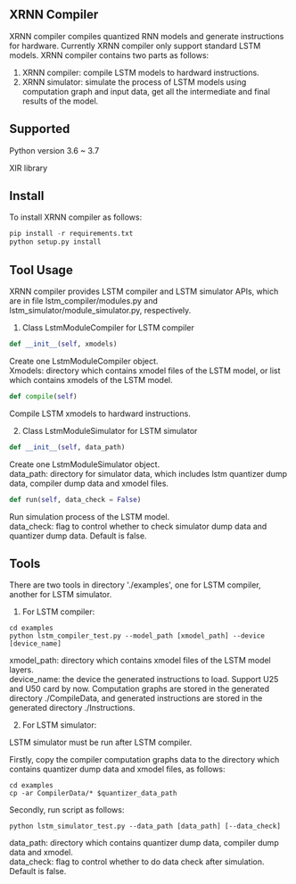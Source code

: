 ## XRNN Compiler
XRNN compiler compiles quantized RNN models and generate instructions for hardware. Currently XRNN compiler only support standard LSTM models. 
XRNN compiler contains two parts as follows:
1. XRNN compiler: compile LSTM models to hardward instructions.<br>
2. XRNN simulator: simulate the process of LSTM models using computation graph and input data, get all the intermediate and final results of the model.<br>

## Supported

Python version 3.6 ~ 3.7

XIR library

## Install

To install XRNN compiler as follows:

```py
pip install -r requirements.txt
python setup.py install
```

## Tool Usage

XRNN compiler provides LSTM compiler and LSTM simulator APIs, which are in file lstm_compiler/modules.py and lstm_simulator/module_simulator.py, respectively.

1. Class LstmModuleCompiler for LSTM compiler

```py
def __init__(self, xmodels)
```
Create one LstmModuleCompiler object. <br>
Xmodels: directory which contains xmodel files of the LSTM model, or list which contains xmodels of the LSTM model.
```py
def compile(self)
```
Compile LSTM xmodels to hardward instructions.

2. Class LstmModuleSimulator for LSTM simulator

```py
def __init__(self, data_path)
```
Create one LstmModuleSimulator object. <br>
data_path: directory for simulator data, which includes lstm quantizer dump data, compiler dump data and xmodel files.
```py
def run(self, data_check = False)
```
Run simulation process of the LSTM model.<br>
data_check: flag to control whether to check simulator dump data and quantizer dump data. Default is false.

## Tools
There are two tools in directory './examples', one for LSTM compiler, another for LSTM simulator.

1. For LSTM compiler:

```
cd examples
python lstm_compiler_test.py --model_path [xmodel_path] --device [device_name]
```
xmodel_path: directory which contains xmodel files of the LSTM model layers.<br>
device_name: the device the generated instructions to load. Support U25 and U50 card by now.
Computation graphs are stored in the generated directory ./CompileData, and generated instructions are stored in the generated directory ./Instructions.

2. For LSTM simulator:

LSTM simulator must be run after LSTM compiler.<br>

Firstly, copy the compiler computation graphs data to the directory which contains quantizer dump data and xmodel files, as follows:
```
cd examples
cp -ar CompilerData/* $quantizer_data_path
```

Secondly, run script as follows:
```
python lstm_simulator_test.py --data_path [data_path] [--data_check] 
```
data_path: directory which contains quantizer dump data, compiler dump data and xmodel.<br>
data_check: flag to control whether to do data check after simulation. Default is false.

